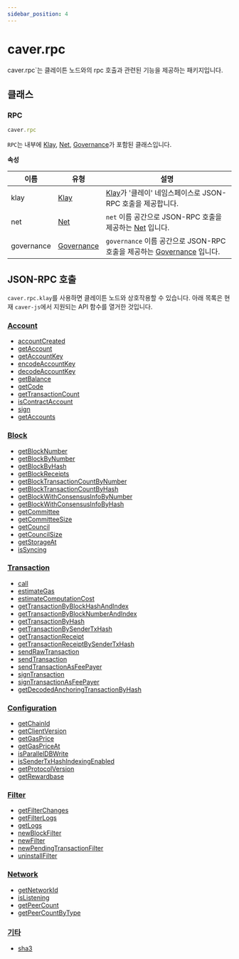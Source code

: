 ```yaml
---
sidebar_position: 4
---
```


# caver.rpc

caver.rpc`는 클레이튼 노드와의 rpc 호출과 관련된 기능을 제공하는 패키지입니다.

## 클래스 <a id="class"></a>

### RPC <a id="rpc"></a>

```javascript
caver.rpc
```

`RPC`는 내부에 [Klay], [Net], [Governance]가 포함된 클래스입니다.

**속성**

| 이름 | 유형 | 설명 |
| --- | --- | --- |
| klay| [Klay] | [Klay]가 '클레이' 네임스페이스로 JSON-RPC 호출을 제공합니다. |
| net | [Net] | `net` 이름 공간으로 JSON-RPC 호출을 제공하는 [Net] 입니다. |
| governance | [Governance] | `governance` 이름 공간으로 JSON-RPC 호출을 제공하는 [Governance] 입니다. |

## JSON-RPC 호출 <a id="json-rpc-calls"></a>

`caver.rpc.klay`를 사용하면 클레이튼 노드와 상호작용할 수 있습니다. 아래 목록은 현재 `caver-js`에서 지원되는 API 함수를 열거한 것입니다.

### [Account](./klay.md#caver-rpc-klay-accountcreated) <a id="account"></a>

- [accountCreated](./klay.md#caver-rpc-klay-accountcreated)
- [getAccount](./klay.md#caver-rpc-klay-getaccount)
- [getAccountKey](./klay.md#caver-rpc-klay-getaccountkey)
- [encodeAccountKey](./klay.md#caver-rpc-klay-encodeaccountkey)
- [decodeAccountKey](./klay.md#caver-rpc-klay-decodeaccountkey)
- [getBalance](./klay.md#caver-rpc-klay-getbalance)
- [getCode](./klay.md#caver-rpc-klay-getcode)
- [getTransactionCount](./klay.md#caver-rpc-klay-gettransactioncount)
- [isContractAccount](./klay.md#caver-rpc-klay-iscontractaccount)
- [sign](./klay.md#caver-rpc-klay-sign)
- [getAccounts](./klay.md#caver-rpc-klay-getaccounts)

### [Block](./klay.md#caver-rpc-klay-getblocknumber) <a id="block"></a>
- [getBlockNumber](./klay.md#caver-rpc-klay-getblocknumber)
- [getBlockByNumber](./klay.md#caver-rpc-klay-getblockbynumber)
- [getBlockByHash](./klay.md#caver-rpc-klay-getblockbyhash)
- [getBlockReceipts](./klay.md#caver-rpc-klay-getblockreceipts)
- [getBlockTransactionCountByNumber](./klay.md#caver-rpc-klay-getblocktransactioncountbynumber)
- [getBlockTransactionCountByHash](./klay.md#caver-rpc-klay-getblocktransactionCountbyhash)
- [getBlockWithConsensusInfoByNumber](./klay.md#caver-rpc-klay-getblockwithconsensusinfobynumber)
- [getBlockWithConsensusInfoByHash](./klay.md#caver-rpc-klay-getblockwithconsensusinfobyhash)
- [getCommittee](./klay.md#caver-rpc-klay-getcommittee)
- [getCommitteeSize](./klay.md#caver-rpc-klay-getcommitteesize)
- [getCouncil](./klay.md#caver-rpc-klay-getcouncil)
- [getCouncilSize](./klay.md#caver-rpc-klay-getcouncilsize)
- [getStorageAt](./klay.md#caver-rpc-klay-getstorageat)
- [isSyncing](./klay.md#caver-rpc-klay-issyncing)

### [Transaction](./klay.md#caver-rpc-klay-call) <a id="transaction"></a>
- [call](./klay.md#caver-rpc-klay-call)
- [estimateGas](./klay.md#caver-rpc-klay-estimategas)
- [estimateComputationCost](./klay.md#caver-rpc-klay-estimatecomputationcost)
- [getTransactionByBlockHashAndIndex](./klay.md#caver-rpc-klay-gettransactionbyblockhashandindex)
- [getTransactionByBlockNumberAndIndex](./klay.md#caver-rpc-klay-gettransactionbyblocknumberandindex)
- [getTransactionByHash](./klay.md#caver-rpc-klay-gettransactionbyhash)
- [getTransactionBySenderTxHash](./klay.md#caver-rpc-klay-gettransactionbysendertxhash)
- [getTransactionReceipt](./klay.md#caver-rpc-klay-gettransactionreceipt)
- [getTransactionReceiptBySenderTxHash](./klay.md#caver-rpc-klay-gettransactionreceiptbysendertxhash)
- [sendRawTransaction](./klay.md#caver-rpc-klay-sendrawtransaction)
- [sendTransaction](./klay.md#caver-rpc-klay-sendtransaction)
- [sendTransactionAsFeePayer](./klay.md#caver-rpc-klay-sendtransactionasfeepayer)
- [signTransaction](./klay.md#caver-rpc-klay-signtransaction)
- [signTransactionAsFeePayer](./klay.md#caver-rpc-klay-signtransactionasfeepayer)
- [getDecodedAnchoringTransactionByHash](./klay.md#caver-rpc-klay-getdecodedanchoringtransactionbyhash)

### [Configuration](./klay.md#caver-rpc-klay-getclientversion) <a id="configuration"></a>
- [getChainId](./klay.md#caver-rpc-klay-getchainid)
- [getClientVersion](./klay.md#caver-rpc-klay-getclientversion)
- [getGasPrice](./klay.md#caver-rpc-klay-getgasprice)
- [getGasPriceAt](./klay.md#caver-rpc-klay-getgaspriceat)
- [isParallelDBWrite](./klay.md#caver-rpc-klay-isparalleldbwrite)
- [isSenderTxHashIndexingEnabled](./klay.md#caver-rpc-klay-issendertxhashindexingenabled)
- [getProtocolVersion](./klay.md#caver-rpc-klay-getprotocolversion)
- [getRewardbase](./klay.md#caver-rpc-klay-getrewardbase)

### [Filter](./klay.md#caver-rpc-klay-getfilterchanges) <a id="filter"></a>
- [getFilterChanges](./klay.md#caver-rpc-klay-getfilterchanges)
- [getFilterLogs](./klay.md#caver-rpc-klay-getfilterlogs)
- [getLogs](./klay.md#caver-rpc-klay-getlogs)
- [newBlockFilter](./klay.md#caver-rpc-klay-newblockfilter)
- [newFilter](./klay.md#caver-rpc-klay-newfilter)
- [newPendingTransactionFilter](./klay.md#caver-rpc-klay-newpendingtransactionfilter)
- [uninstallFilter](./klay.md#caver-rpc-klay-uninstallfilter)

### [Network](./net.md) <a id="network"></a>
- [getNetworkId](./net.md#caver-rpc-net-getnetworkid)
- [isListening](./net.md#caver-rpc-net-islistening)
- [getPeerCount](./net.md#caver-rpc-net-getpeercount)
- [getPeerCountByType](./net.md#caver-rpc-net-getpeercountbytype)

### [기타](./klay.md#caver-rpc-klay-sha3) <a id="miscellaneous"></a>
- [sha3](./klay.md#caver-rpc-klay-sha3)

[Klay]: klay.md
[Net]: net.md
[Governance]:governance.md